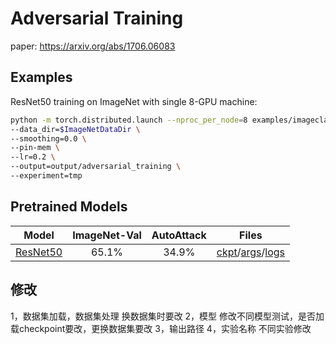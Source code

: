 # Adversarial Training

paper: https://arxiv.org/abs/1706.06083

## Examples

ResNet50 training on ImageNet with single 8-GPU machine:

```bash
python -m torch.distributed.launch --nproc_per_node=8 examples/imageclassification/imagenet/adversarial_training/main.py \
--data_dir=$ImageNetDataDir \
--smoothing=0.0 \
--pin-mem \
--lr=0.2 \
--output=output/adversarial_training \
--experiment=tmp
```

## Pretrained Models
| Model | ImageNet-Val | AutoAttack | Files |
| ---- | :----: | :----: | :----: |
| [ResNet50](https://arxiv.org/abs/1512.03385) | 65.1% | 34.9% | [ckpt](http://alisec-competition.oss-cn-shanghai.aliyuncs.com/xiaofeng/easy_robust/benchmark_models/ours/examples/adversarial_training/model_best.pth.tar)/[args](http://alisec-competition.oss-cn-shanghai.aliyuncs.com/xiaofeng/easy_robust/benchmark_models/ours/examples/adversarial_training/args.yaml)/[logs](http://alisec-competition.oss-cn-shanghai.aliyuncs.com/xiaofeng/easy_robust/benchmark_models/ours/examples/adversarial_training/summary.csv) | 



## 修改
1，数据集加载，数据集处理
换数据集时要改
2，模型
修改不同模型测试，是否加载checkpoint要改，更换数据集要改
3，输出路径
4，实验名称
不同实验修改